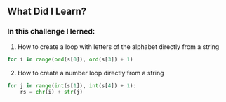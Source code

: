 ## What Did I Learn?

### In this challenge I lerned:

1. How to create a loop with letters of the alphabet directly from a string
```Python
for i in range(ord(s[0]), ord(s[3]) + 1)
```

2. How to create a number loop directly from a string
```Python
for j in range(int(s[1]), int(s[4]) + 1):
    rs = chr(i) + str(j)
```